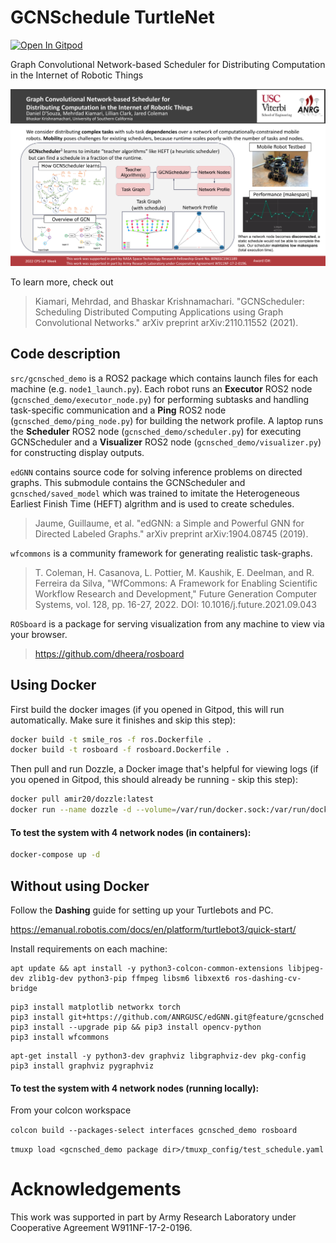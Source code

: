 # GCNSchedule TurtleNet

[![Open In Gitpod](https://gitpod.io/button/open-in-gitpod.svg)](https://gitpod.io/#https://github.com/ANRGUSC/gcnschedule-turtlenet)

Graph Convolutional Network-based Scheduler for Distributing Computation in the Internet of Robotic Things

![Poster_Overview](GCNSchedule-Turtlenet.png)

To learn more, check out


>Kiamari, Mehrdad, and Bhaskar Krishnamachari. "GCNScheduler: Scheduling Distributed Computing Applications using Graph Convolutional Networks." arXiv preprint arXiv:2110.11552 (2021).

## Code description

`src/gcnsched_demo` is a ROS2 package which contains launch files for each machine (e.g. `node1_launch.py`). Each robot runs an **Executor** ROS2 node (`gcnsched_demo/executor_node.py`) for performing subtasks and handling task-specific communication and a **Ping** ROS2 node (`gcnsched_demo/ping_node.py`) for building the network profile. A laptop runs the **Scheduler** ROS2 node (`gcnsched_demo/scheduler.py`) for executing GCNScheduler and a **Visualizer** ROS2 node (`gcnsched_demo/visualizer.py`) for constructing display outputs.

`edGNN` contains source code for solving inference problems on directed graphs. This submodule contains the GCNScheduler and `gcnsched/saved_model` which was trained to imitate the Heterogeneous Earliest Finish Time (HEFT) algrithm and is used to create schedules.

> Jaume, Guillaume, et al. "edGNN: a Simple and Powerful GNN for Directed Labeled Graphs." arXiv preprint arXiv:1904.08745 (2019).

`wfcommons` is a community framework for generating realistic task-graphs.

> T. Coleman, H. Casanova, L. Pottier, M. Kaushik, E. Deelman, and R. Ferreira da Silva, "WfCommons: A Framework for Enabling Scientific Workflow Research and Development," Future Generation Computer Systems, vol. 128, pp. 16-27, 2022. DOI: 10.1016/j.future.2021.09.043

`ROSboard` is a package for serving visualization from any machine to view via your browser.

>https://github.com/dheera/rosboard

## Using Docker
First build the docker images (if you opened in Gitpod, this will run automatically. Make sure it finishes and skip this step):
```bash
docker build -t smile_ros -f ros.Dockerfile .
docker build -t rosboard -f rosboard.Dockerfile .
```

Then pull and run Dozzle, a Docker image that's helpful for viewing logs (if you opened in Gitpod, this should already be running - skip this step):
```bash
docker pull amir20/dozzle:latest
docker run --name dozzle -d --volume=/var/run/docker.sock:/var/run/docker.sock -p 8888:8080 amir20/dozzle:latest
```

#### To test the system with 4 network nodes (in containers):

```bash
docker-compose up -d
```

## Without using Docker

Follow the **Dashing** guide for setting up your Turtlebots and PC.

https://emanual.robotis.com/docs/en/platform/turtlebot3/quick-start/

Install requirements on each machine:

```
apt update && apt install -y python3-colcon-common-extensions libjpeg-dev zlib1g-dev python3-pip ffmpeg libsm6 libxext6 ros-dashing-cv-bridge
```

```
pip3 install matplotlib networkx torch
pip3 install git+https://github.com/ANRGUSC/edGNN.git@feature/gcnsched
pip3 install --upgrade pip && pip3 install opencv-python
pip3 install wfcommons
```

```
apt-get install -y python3-dev graphviz libgraphviz-dev pkg-config
pip3 install graphviz pygraphviz
```

#### To test the system with 4 network nodes (running locally):

From your colcon workspace

``colcon build --packages-select interfaces gcnsched_demo rosboard``

``tmuxp load <gcnsched_demo package dir>/tmuxp_config/test_schedule.yaml``

# Acknowledgements
This work was supported in part by Army Research Laboratory under Cooperative Agreement W911NF-17-2-0196.


